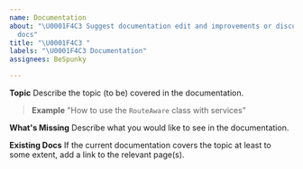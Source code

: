 ```yaml
---
name: Documentation
about: "\U0001F4C3 Suggest documentation edit and improvements or discuss missing
  docs"
title: "\U0001F4C3 "
labels: "\U0001F4C3 Documentation"
assignees: BeSpunky

---
```


**Topic**
Describe the topic (to be) covered in the documentation.

> **Example** "How to use the `RouteAware` class with services"

**What's Missing**
Describe what you would like to see in the documentation.

**Existing Docs**
If the current documentation covers the topic at least to some extent, add a link to the relevant page(s).
